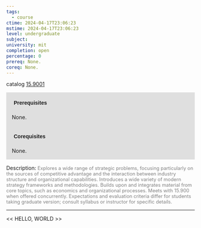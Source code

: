 ```yaml
---
tags:
  - course
ctime: 2024-04-17T23:06:23
mstime: 2024-04-17T23:06:23
level: undergraduate
subject: 
university: mit
completion: open
percentage: 0
prereq: None.
coreq: None.
---
```


catalog [15.9001](http://student.mit.edu/catalog/m15c.html#15.9001)

<span style="display: block; padding: 15px; background-color: rgb(100, 100, 100, 0.2);"><font id="m_prereq1313_0" style="display: block; font-family: Arial, sans-serif; font-weight: bold; padding: 5px">Prerequisites</font><br><span id="prereq1313_0">None.</span></span>
<span style="display: block; padding: 15px; background-color: rgb(100, 100, 100, 0.2);"><font id="m_coreq1313_0" style="display: block; font-family: Arial, sans-serif; font-weight: bold; padding: 5px">Corequisites</font><br><span id="coreq1313_0">None.</span></span>

<font style="">Description:</font>
<font style="color: grey; font-size: 0.8rem;">Explores a wide range of strategic problems, focusing particularly on the sources of competitive advantage and the interaction between industry structure and organizational capabilities. Introduces a wide variety of modern strategy frameworks and methodologies. Builds upon and integrates material from core topics, such as economics and organizational processes. Meets with 15.900 when offered concurrently. Expectations and evaluation criteria differ for students taking graduate version; consult syllabus or instructor for specific details.</font>



---

<< HELLO, WORLD >>
